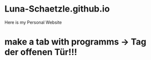 # Luna-Schaetzle.github.io
Here is my Personal Website 


# make a tab with programms -> Tag der offenen Tür!!!